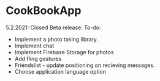# CookBookApp

5.2.2021: Closed Beta release:
To-do:
  - Implement a photo taking library.
  - Implement chat
  - Implement Firebase Storage for photos
  - Add fling gestures
  - Friendslist - update positioning on recieving messages.
  - Choose application language option

